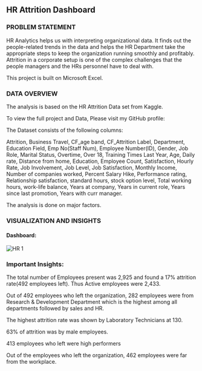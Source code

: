 ## HR Attrition Dashboard

### PROBLEM STATEMENT
HR Analytics helps us with interpreting organizational data. It finds out the people-related trends in the data and helps the HR Department take the appropriate steps to keep the organization running smoothly and profitably. Attrition in a corporate setup is one of the complex challenges that the people managers and the HRs personnel have to deal with.

This project is built on Microsoft Excel.

### DATA OVERVIEW

The analysis is based on the HR Attrition Data set from Kaggle.

To view the full project and Data, Please visit my GitHub profile:

The Dataset consists of the following columns:

Attrition, Business Travel, CF_age band, CF_Attrition Label, Department, Education Field, Emp No(Staff Num), Employee Number(ID), Gender, Job Role, Marital Status, Overtime, Over 18, Training Times Last Year, Age, Daily rate, Distance from home, Education, Employee Count, Satisfaction, Hourly Rate, Job Involvement, Job Level, Job Satisfaction, Monthly Income, Number of companies worked, Percent Salary Hike, Performance rating, Relationship satisfaction, standard hours, stock option level, Total working hours, work-life balance, Years at company, Years in current role, Years since last promotion, Years with curr manager.

The analysis is done on major factors.

### VISUALIZATION AND INSIGHTS
#### Dashboard:

![HR 1](https://github.com/UnnimayaBalachandran/HR-Attrition/assets/54531542/8b016fca-0f2e-48b9-8a10-b8d8b27df85b)

### Important Insights:

The total number of Employees present was 2,925 and found a 17% attrition rate(492 employees left). Thus Active employees were 2,433.

Out of 492 employees who left the organization, 282 employees were from Research & Development Department which is the highest among all departments followed by sales and HR.

The highest attrition rate was shown by Laboratory Technicians at 130.

63% of attrition was by male employees.

413 employees who left were high performers

Out of the employees who left the organization, 462 employees were far from the workplace.


